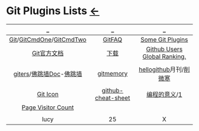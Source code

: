 # Git Plugins Lists  [←](../index.md)

| _ | _ | _ |
|:---:|:---:|:---:|
| [Git](Git.txt)/[GitCmdOne](https://www.jeffjade.com/2014/12/22/2014-12-22-gitmemo/)/[GitCmdTwo](https://www.cnblogs.com/mengdd/p/4153773.html) | [GitFAQ](GitOne.txt) | [Some Git Plugins](SomeGit.md) |
| [Git官方文档](https://git-scm.com/book/zh/v2) | [下载](https://git-scm.com/downloads) | [Github Users Global Ranking.](https://wangchujiang.com/github-rank/index.html) |
| []() | []() | []() |
| [giters](https://giters.com/)/[佛跳墙Doc](https://giters.com/getfotiaoqiang/download/stargazers)-[佛跳墙](https://github.com/getfotiaoqiang/download) | [gitmemory](https://gitmemory.com/) | [hellogithub](https://hellogithub.com/)月刊/[削微寒](https://www.cnblogs.com/xueweihan/archive/2004/01/13/5458657.html) |
| []() | []() | []() |
| [Git Icon](https://octodex.github.com/) | [github-cheat-sheet](https://github.com/tiimgreen/github-cheat-sheet) | [编程的意义](https://ferd.ca/the-little-printf.html)/[1](https://www.cnblogs.com/xueweihan/p/5220513.html) |
| [Page Visitor Count](https://github.com/sagar-viradiya) | []() | []() |
| []() | []() | []() |
| lucy | 25 | X |


